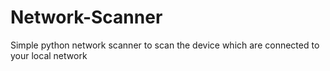 # Network-Scanner
Simple python network scanner to scan the device which are connected to your local network
